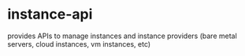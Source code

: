 # instance-api
provides APIs to manage instances and instance providers (bare metal servers, cloud instances, vm instances, etc)
